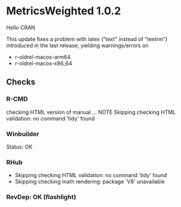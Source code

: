 # MetricsWeighted 1.0.2

Hello CRAN

This update fixes a problem with latex ("text" instead of "textrm") introduced in the last release, yielding warnings/errors on

- r-oldrel-macos-arm64
- r-oldrel-macos-x86_64

## Checks

### R-CMD

 checking HTML version of manual ... NOTE
  Skipping checking HTML validation: no command 'tidy' found
  
### Winbuilder

Status: OK

### RHub

- Skipping checking HTML validation: no command 'tidy' found
- Skipping checking math rendering: package 'V8' unavailable

### RevDep: OK (flashlight)
